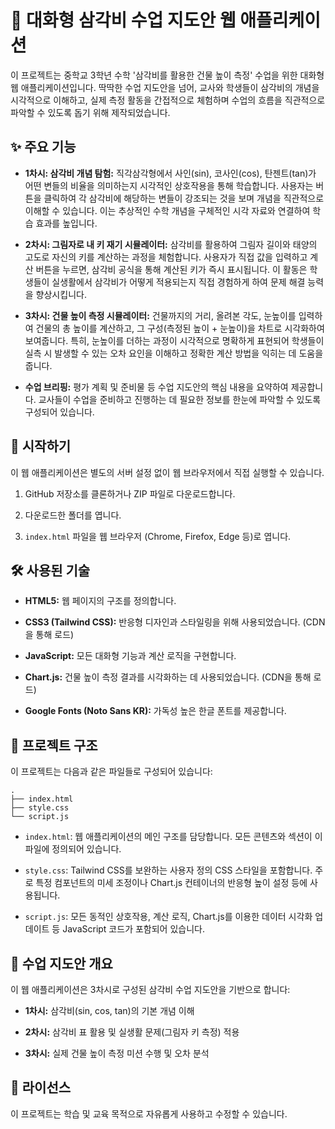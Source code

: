 # 📐 대화형 삼각비 수업 지도안 웹 애플리케이션

이 프로젝트는 중학교 3학년 수학 '삼각비를 활용한 건물 높이 측정' 수업을 위한 대화형 웹 애플리케이션입니다. 딱딱한 수업 지도안을 넘어, 교사와 학생들이 삼각비의 개념을 시각적으로 이해하고, 실제 측정 활동을 간접적으로 체험하며 수업의 흐름을 직관적으로 파악할 수 있도록 돕기 위해 제작되었습니다.

## ✨ 주요 기능

* **1차시: 삼각비 개념 탐험:** 직각삼각형에서 사인(sin), 코사인(cos), 탄젠트(tan)가 어떤 변들의 비율을 의미하는지 시각적인 상호작용을 통해 학습합니다. 사용자는 버튼을 클릭하여 각 삼각비에 해당하는 변들이 강조되는 것을 보며 개념을 직관적으로 이해할 수 있습니다. 이는 추상적인 수학 개념을 구체적인 시각 자료와 연결하여 학습 효과를 높입니다.

* **2차시: 그림자로 내 키 재기 시뮬레이터:** 삼각비를 활용하여 그림자 길이와 태양의 고도로 자신의 키를 계산하는 과정을 체험합니다. 사용자가 직접 값을 입력하고 계산 버튼을 누르면, 삼각비 공식을 통해 계산된 키가 즉시 표시됩니다. 이 활동은 학생들이 실생활에서 삼각비가 어떻게 적용되는지 직접 경험하게 하여 문제 해결 능력을 향상시킵니다.

* **3차시: 건물 높이 측정 시뮬레이터:** 건물까지의 거리, 올려본 각도, 눈높이를 입력하여 건물의 총 높이를 계산하고, 그 구성(측정된 높이 + 눈높이)을 차트로 시각화하여 보여줍니다. 특히, 눈높이를 더하는 과정이 시각적으로 명확하게 표현되어 학생들이 실측 시 발생할 수 있는 오차 요인을 이해하고 정확한 계산 방법을 익히는 데 도움을 줍니다.

* **수업 브리핑:** 평가 계획 및 준비물 등 수업 지도안의 핵심 내용을 요약하여 제공합니다. 교사들이 수업을 준비하고 진행하는 데 필요한 정보를 한눈에 파악할 수 있도록 구성되어 있습니다.

## 🚀 시작하기

이 웹 애플리케이션은 별도의 서버 설정 없이 웹 브라우저에서 직접 실행할 수 있습니다.

1. GitHub 저장소를 클론하거나 ZIP 파일로 다운로드합니다.

2. 다운로드한 폴더를 엽니다.

3. `index.html` 파일을 웹 브라우저 (Chrome, Firefox, Edge 등)로 엽니다.

## 🛠️ 사용된 기술

* **HTML5:** 웹 페이지의 구조를 정의합니다.

* **CSS3 (Tailwind CSS):** 반응형 디자인과 스타일링을 위해 사용되었습니다. (CDN을 통해 로드)

* **JavaScript:** 모든 대화형 기능과 계산 로직을 구현합니다.

* **Chart.js:** 건물 높이 측정 결과를 시각화하는 데 사용되었습니다. (CDN을 통해 로드)

* **Google Fonts (Noto Sans KR):** 가독성 높은 한글 폰트를 제공합니다.

## 📂 프로젝트 구조

이 프로젝트는 다음과 같은 파일들로 구성되어 있습니다:

```
.
├── index.html
├── style.css
└── script.js
```

* `index.html`: 웹 애플리케이션의 메인 구조를 담당합니다. 모든 콘텐츠와 섹션이 이 파일에 정의되어 있습니다.

* `style.css`: Tailwind CSS를 보완하는 사용자 정의 CSS 스타일을 포함합니다. 주로 특정 컴포넌트의 미세 조정이나 Chart.js 컨테이너의 반응형 높이 설정 등에 사용됩니다.

* `script.js`: 모든 동적인 상호작용, 계산 로직, Chart.js를 이용한 데이터 시각화 업데이트 등 JavaScript 코드가 포함되어 있습니다.

## 📝 수업 지도안 개요

이 웹 애플리케이션은 3차시로 구성된 삼각비 수업 지도안을 기반으로 합니다:

* **1차시:** 삼각비(sin, cos, tan)의 기본 개념 이해

* **2차시:** 삼각비 표 활용 및 실생활 문제(그림자 키 측정) 적용

* **3차시:** 실제 건물 높이 측정 미션 수행 및 오차 분석

## 📄 라이선스

이 프로젝트는 학습 및 교육 목적으로 자유롭게 사용하고 수정할 수 있습니다.
